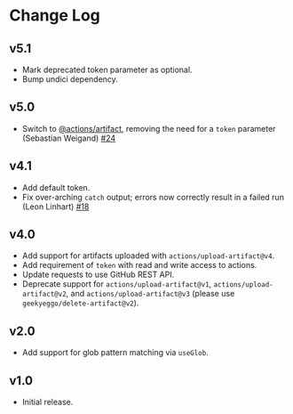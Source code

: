 <!--

## {version}

🚨 Break
✨ Add
🐞 Fix
♻️ Update

-->

# Change Log

## v5.1

-   Mark deprecated token parameter as optional.
-   Bump undici dependency.

## v5.0

-   Switch to [@actions/artifact](https://www.npmjs.com/package/@actions/artifact), removing the need for a `token` parameter (Sebastian Weigand) [#24](https://github.com/GeekyEggo/delete-artifact/pull/24)

## v4.1

-   Add default token.
-   Fix over-arching `catch` output; errors now correctly result in a failed run (Leon Linhart) [#18](https://github.com/GeekyEggo/delete-artifact/pull/18)

## v4.0

-   Add support for artifacts uploaded with `actions/upload-artifact@v4`.
-   Add requirement of `token` with read and write access to actions.
-   Update requests to use GitHub REST API.
-   Deprecate support for `actions/upload-artifact@v1`, `actions/upload-artifact@v2`, and `actions/upload-artifact@v3` (please use `geekyeggo/delete-artifact@v2`).

## v2.0

-   Add support for glob pattern matching via `useGlob`.

## v1.0

-   Initial release.
